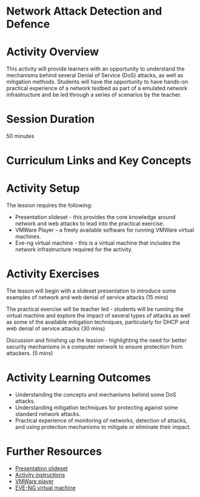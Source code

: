# **Network Attack Detection and Defence**

# Activity Overview

This activity will provide learners with an opportunity to understand the mechanisms behind several Denial of Service (DoS) attacks, as well as mitigation methods. Students will have the opportunity to have hands-on practical experience of a network testbed as part of a emulated network infrastructure and be led through a series of scenarios by the teacher.


# Session Duration
50 minutes

# Curriculum Links and Key Concepts


# Activity Setup
<p>The lession requires the following:
<ul>
<li>	Presentation slideset - this provides the core knowledge around network and web attacks to lead into the practical exercise. </li>
<li>	VMWare Player – a freely available software for running VMWare virtual machines. </li>
<li>	Eve-ng virtual machine - this is a virtual machine that includes the network infrastructure required for the activity. </li>
</ul>
</p>

# Activity Exercises

<p>
The lesson will begin with a slideset presentation to introduce some examples of network and web denial of service attacks (15 mins)</p>
<p>The practical exercise will be teacher led - students will be running the virtual machine and explore the impact of several types of attacks as well as some of the available mitigation techniques, particularly for DHCP and web denial of service attacks
(30 mins) </p>
<p></p>Discussion and finishing up the lession - highlighting the need for better security mechanisms in a computer network to ensure protection from attackers. (5 mins)
</p>


# Activity Learning Outcomes
<ul>
<li>Understanding the concepts and mechanisms behind some DoS attacks. </li>
<li> Understanding mitigation techniques for protecting against some standard network attacks. </li>
<li> Practical experience of monitoring of networks, detection of attacks, and using protection mechanisms to mitigate or eliminate their impact. </li>
</ul>

# Further Resources

<ul>
  <li><a href="Resources/Network attack detection and defence.pptx">Presentation slideset</a>
  <li><a href="Resources/Network attack detection and defence.docx">Activity instructions</a>
  <li> <a href="https://www.vmware.com/uk/products/workstation-player/workstation-player-evaluation.html"> VMWare player </li>
  <li>EVE-NG virtual machine </li>
</ul>
